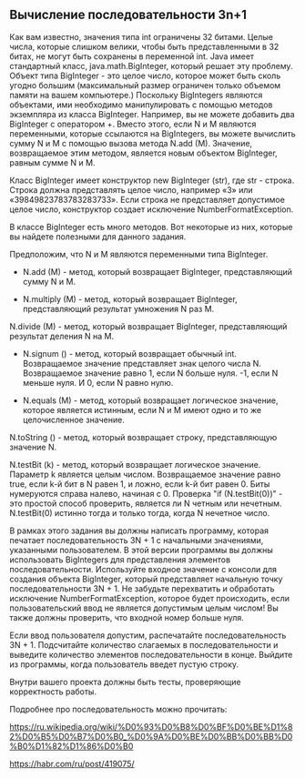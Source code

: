 ## Вычисление последовательности 3n+1

Как вам известно, значения типа int ограничены 
32 битами. Целые числа, которые слишком велики, 
чтобы быть представленными в 32 битах, не могут быть 
сохранены в переменной int. 
Java имеет стандартный класс, java.math.BigInteger, 
который решает эту проблему. 
Объект типа BigInteger - это целое число, 
которое может быть сколь угодно большим (максимальный
 размер ограничен только объемом памяти на 
 вашем компьютере.) Поскольку BigIntegers 
 являются объектами, ими необходимо манипулировать 
 с помощью методов экземпляра из класса BigInteger. 
 Например, вы не можете добавить два 
 BigInteger с оператором +. 
 Вместо этого, если N и M являются переменными, 
 которые ссылаются на BigIntegers, 
 вы можете вычислить сумму N и M с помощью вызова метода 
 N.add (M). 
 Значение, возвращаемое этим методом, 
 является новым объектом BigInteger, 
 равным сумме N и M.

Класс BigInteger имеет конструктор 
new BigInteger (str), где str - строка. 
Строка должна представлять целое число, 
например «3» или «39849823783783283733». 
Если строка не представляет допустимое целое 
число, конструктор создает 
исключение NumberFormatException.

В классе BigInteger есть много методов. 
Вот некоторые из них, которые вы найдете полезными 
для данного задания.

Предположим, что N и M являются переменными 
типа BigInteger.

* N.add (M) - метод, который возвращает 
BigInteger, представляющий сумму N и M.

* N.multiply (M) - метод, который возвращает 
BigInteger, представляющий результат 
умножения N раз M.

N.divide (M) - метод, который возвращает 
BigInteger, представляющий результат 
деления N на M.

* N.signum () - метод, который возвращает 
обычный int. Возвращаемое значение 
представляет знак целого числа N. 
Возвращаемое значение равно 1, если N 
больше нуля. -1, если N меньше нуля. 
И 0, если N равно нулю.

* N.equals (M) - метод, который возвращает 
логическое значение, 
которое является истинным, если N и M 
имеют одно и то же целочисленное значение.

N.toString () - метод, который возвращает строку, 
представляющую значение N.

N.testBit (k) - метод, который возвращает 
логическое значение. 
Параметр k является целым числом. 
Возвращаемое значение равно true, если k-й бит в N 
равен 1, и ложно, если k-й бит равен 0. 
Биты нумеруются справа налево, 
начиная с 0. Проверка "if (N.testBit(0))" - 
это простой способ проверить, является ли 
N четным или нечетным. 
N.testBit(0) истинно тогда и только тогда, 
когда N нечетное число.

В рамках этого задания вы должны написать программу, 
которая печатает последовательность 3N + 1  с начальными значениями, 
указанными пользователем. 
В этой версии программы вы должны использовать 
BigIntegers для представления элементов последовательности. 
Используйте входное значение с консоли для создания 
объекта BigInteger, который представляет 
начальную точку последовательности 3N + 1. 
Не забудьте перехватить и обработать исключение 
NumberFormatException, 
которое будет происходить, если пользовательский 
ввод не является допустимым целым числом! 
Вы также должны проверить, что входной номер больше 
нуля.

Если ввод пользователя допустим, распечатайте последовательность 3N + 1. 
Подсчитайте количество слагаемых в 
последовательности и выведите количество элементов последовательности 
 в конце. Выйдите из программы, 
 когда пользователь введет пустую строку.
 
 Внутри вашего проекта должны быть тесты, проверяющие корректность работы.
 
 Подробнее про последовательность можно прочитать:

 https://ru.wikipedia.org/wiki/%D0%93%D0%B8%D0%BF%D0%BE%D1%82%D0%B5%D0%B7%D0%B0_%D0%9A%D0%BE%D0%BB%D0%BB%D0%B0%D1%82%D1%86%D0%B0
 
 https://habr.com/ru/post/419075/
 